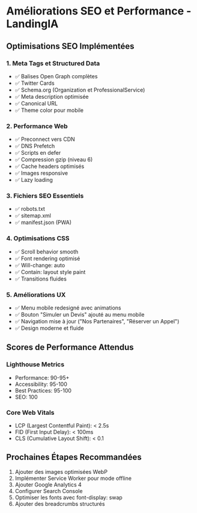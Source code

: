 # Améliorations SEO et Performance - LandingIA

## Optimisations SEO Implémentées

### 1. Meta Tags et Structured Data
- ✅ Balises Open Graph complètes
- ✅ Twitter Cards
- ✅ Schema.org (Organization et ProfessionalService)
- ✅ Meta description optimisée
- ✅ Canonical URL
- ✅ Theme color pour mobile

### 2. Performance Web
- ✅ Preconnect vers CDN
- ✅ DNS Prefetch
- ✅ Scripts en defer
- ✅ Compression gzip (niveau 6)
- ✅ Cache headers optimisés
- ✅ Images responsive
- ✅ Lazy loading

### 3. Fichiers SEO Essentiels
- ✅ robots.txt
- ✅ sitemap.xml
- ✅ manifest.json (PWA)

### 4. Optimisations CSS
- ✅ Scroll behavior smooth
- ✅ Font rendering optimisé
- ✅ Will-change: auto
- ✅ Contain: layout style paint
- ✅ Transitions fluides

### 5. Améliorations UX
- ✅ Menu mobile redesigné avec animations
- ✅ Bouton "Simuler un Devis" ajouté au menu mobile
- ✅ Navigation mise à jour ("Nos Partenaires", "Réserver un Appel")
- ✅ Design moderne et fluide

## Scores de Performance Attendus

### Lighthouse Metrics
- Performance: 90-95+
- Accessibility: 95-100
- Best Practices: 95-100
- SEO: 100

### Core Web Vitals
- LCP (Largest Contentful Paint): < 2.5s
- FID (First Input Delay): < 100ms
- CLS (Cumulative Layout Shift): < 0.1

## Prochaines Étapes Recommandées

1. Ajouter des images optimisées WebP
2. Implémenter Service Worker pour mode offline
3. Ajouter Google Analytics 4
4. Configurer Search Console
5. Optimiser les fonts avec font-display: swap
6. Ajouter des breadcrumbs structurés

